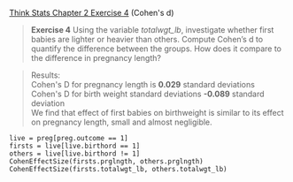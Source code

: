 [Think Stats Chapter 2 Exercise 4](http://greenteapress.com/thinkstats2/html/thinkstats2003.html#toc24) (Cohen's d)

> **Exercise 4**   Using the variable *totalwgt_lb*, investigate whether first babies are lighter or heavier than others. Compute Cohen’s d to quantify the difference between the groups. How does it compare to the difference in pregnancy length?  

> Results:  
> Cohen's D for pregnancy length is **0.029** standard deviations  
> Cohen's D for birth weight standard deviations **-0.089** standard deviation  
> We find that effect of first babies on birthweight is similar to its effect on pregnancy length, small and almost negligible.

~~~~
live = preg[preg.outcome == 1]
firsts = live[live.birthord == 1]
others = live[live.birthord != 1]
CohenEffectSize(firsts.prglngth, others.prglngth)
CohenEffectSize(firsts.totalwgt_lb, others.totalwgt_lb)
~~~~

